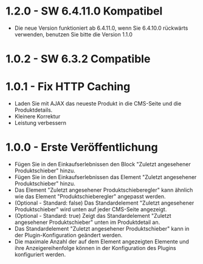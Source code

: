 # 1.2.0 - SW 6.4.11.0 Kompatibel
- Die neue Version funktioniert ab 6.4.11.0, wenn Sie 6.4.10.0 rückwärts verwenden, benutzen Sie bitte die Version 1.1.0

# 1.0.2 - SW 6.3.2 Compatible

# 1.0.1 - Fix HTTP Caching
- Laden Sie mit AJAX das neueste Produkt in die CMS-Seite und die Produktdetails.
- Kleinere Korrektur
- Leistung verbessern

# 1.0.0 - Erste Veröffentlichung
- Fügen Sie in den Einkaufserlebnissen den Block "Zuletzt angesehener Produktschieber" hinzu.
- Fügen Sie in den Einkaufserlebnissen das Element "Zuletzt angesehener Produktschieber" hinzu.
- Das Element "Zuletzt angesehener Produktschieberegler" kann ähnlich wie das Element "Produktschieberegler" angepasst werden.
- (Optional - Standard: false) Das Standardelement "Zuletzt angesehener Produktschieber" wird unten auf jeder CMS-Seite angezeigt.
- (Optional - Standard: true) Zeigt das Standardelement "Zuletzt angesehener Produktschieber" unten im Produktdetail an.
- Das Standardelement "Zuletzt angesehener Produktschieber" kann in der Plugin-Konfiguration geändert werden.
- Die maximale Anzahl der auf dem Element angezeigten Elemente und ihre Anzeigereihenfolge können in der Konfiguration des Plugins konfiguriert werden.

